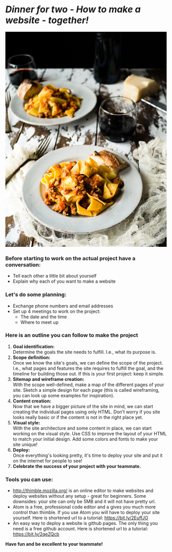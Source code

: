 # *Dinner for two - How to make a website - together!*

![Tutorial](../images/dinner.jpg)

### Before starting to work on the actual project have a conversation:

- Tell each other a little bit about yourself  
- Explain why each of you want to make a website  

### Let's do some planning:

- Exchange phone numbers and email addresses  
- Set up 4 meetings to work on the project:  
  - The date and the time  
  - Where to meet up  

### Here is an outline you can follow to make the project

1. **Goal identification:**  
Determine the goals the site needs to fulfill. I.e., what its purpose is.
2. **Scope definition:**  
Once we know the site's goals, we can define the scope of the project. I.e., what pages and features the site requires to fulfill the goal, and the timeline for building those out. If this is your first project: keep it simple.
3. **Sitemap and wireframe creation:**   
With the scope well-defined, make a map of the different pages of your site. Sketch a simple design for each page (this is called wireframing, you can look up some examples for inspiration).
4. **Content creation:**  
Now that we have a bigger picture of the site in mind, we can start creating the individual pages using only HTML. Don’t worry if you site looks really basic or if the content is not in the right place yet.  
5. **Visual style:**  
With the site architecture and some content in place, we can start working on the visual style. Use CSS to improve the layout of your HTML to match your initial design. Add some colors and fonts to make your site unique!  
6. **Deploy:**  
Once everything's looking pretty, it's time to deploy your site and put it on the internet for people to see!  
7. **Celebrate the success of your project with your teammate.**

### Tools you can use:

- http://thimble.mozilla.org/ is an online editor to make websites and deploy websites without any setup - great for beginners. Some downsides: your site can only be 5MB and it will not have pretty url.
- Atom is a free, professional code editor and a gives you much more control than thimble. If you use Atom you will have to deploy your site yourself. Here is shortened url to a tutorial: https://bit.ly/2EuffJO
- An easy way to deploy a website is github pages. The only thing you need is a free github account. Here is shortened url to a tutorial: https://bit.ly/2qeZQcb

**Have fun and be excellent to your teammate!**
